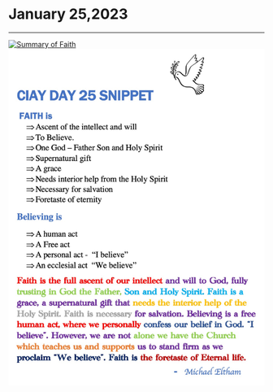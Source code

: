 # January 25,2023
---

[![Summary of Faith](https://img.youtube.com/vi/OOmWHZ4J8Pw/maxresdefault.jpg)](https://youtu.be/OOmWHZ4J8Pw "Summary of Faith")
![Day 25 Snippet](https://github.com/fernal73/CIAY/blob/main/January/jpgs/Day25Snippet.jpg?raw=true)
